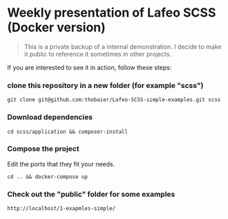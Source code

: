 # Weekly presentation of Lafeo SCSS (Docker version)
> This is a private backup of a internal demonstration. I decide to make it public to reference it sometimes in other projects.

If you are interested to see it in action, follow these steps:

### clone this repository in a new folder (for example "scss")
```console
git clone git@github.com:thobaier/Lafeo-SCSS-simple-examples.git scss
```

### Download dependencies
```console
cd scss/application && composer-install
```

### Compose the project
Edit the ports that they fit your needs.
```console
cd .. && docker-compose up
```

### Check out the "public" folder for some examples
```console
http://localhost/1-exapmles-simple/
```
